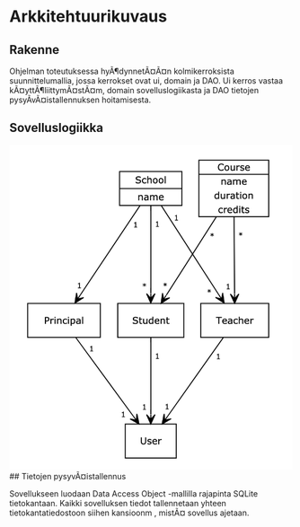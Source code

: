 # Arkkitehtuurikuvaus

## Rakenne

Ohjelman toteutuksessa hyÃ¶dynnetÃ¤Ã¤n kolmikerroksista suunnittelumallia, jossa kerrokset ovat ui, domain ja DAO.
Ui kerros vastaa kÃ¤yttÃ¶liittymÃ¤stÃ¤m, domain sovelluslogiikasta ja DAO tietojen pysyÃvÃ¤istallennuksen hoitamisesta.

## Sovelluslogiikka
<img alt="luokkakaavio" src="https://github.com/anttiollikkala/ot-harjoitustyo/blob/master/dokumentaatio/img/luokkakaavio.png?raw=true">
## Tietojen pysyvÃ¤istallennus

Sovellukseen luodaan Data Access Object -mallilla rajapinta SQLite tietokantaan. 
Kaikki sovelluksen tiedot tallennetaan yhteen tietokantatiedostoon siihen kansioonm , mistÃ¤ sovellus ajetaan.
